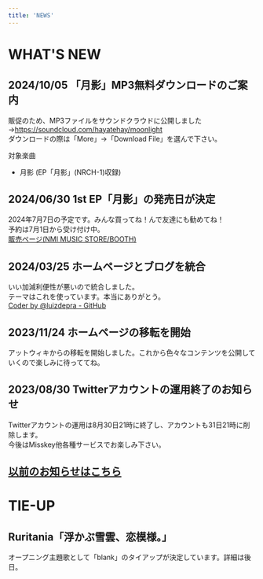 ```yaml
---
title: 'NEWS'
---
```


# WHAT'S NEW
## 2024/10/05 「月影」MP3無料ダウンロードのご案内
販促のため、MP3ファイルをサウンドクラウドに公開しました→https://soundcloud.com/hayatehay/moonlight<br>
ダウンロードの際は「More」→「Download File」を選んで下さい。<br>

対象楽曲
- 月影 (EP「月影」(NRCH-1)収録)

## 2024/06/30 1st EP「月影」の発売日が決定
2024年7月7日の予定です。みんな買ってね！んで友達にも勧めてね！<br>
予約は7月1日から受け付け中。<br>
[販売ページ(NMI MUSIC STORE/BOOTH)](https://nmimusic.booth.pm/items/5865685)

## 2024/03/25 ホームページとブログを統合
いい加減利便性が悪いので統合しました。<br>
テーマはこれを使っています。本当にありがとう。<br>
[Coder by @luizdepra - GitHub](https://github.com/luizdepra/hugo-coder/)

## 2023/11/24 ホームページの移転を開始
アットウィキからの移転を開始しました。これから色々なコンテンツを公開していくので楽しみに待っててね。

## 2023/08/30 Twitterアカウントの運用終了のお知らせ
Twitterアカウントの運用は8月30日21時に終了し、アカウントも31日21時に削除します。<br>
今後はMisskey他各種サービスでお楽しみ下さい。

## [以前のお知らせはこちら](../oldnews/)

# TIE-UP
## Ruritania「浮かぶ雪雲、恋模様。」
オープニング主題歌として「blank」のタイアップが決定しています。詳細は後日。
